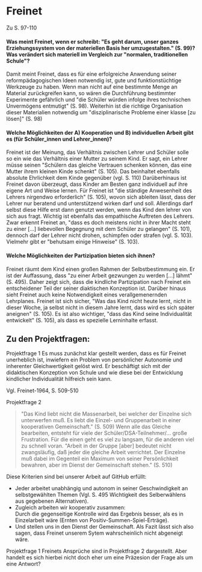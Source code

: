 # Freinet
Zu S. 97-110

#### Was meint Freinet, wenn er schreibt: "Es geht darum, unser ganzes Erziehungssystem von der materiellen Basis her umzugestalten." (S. 99)? Was verändert sich materiell im Vergleich zur "normalen, traditionellen Schule"?
Damit meint Freinet, dass es für eine erfolgreiche Anwendung seiner reformpädagogischen Ideen notwendig ist, gute und funktionstüchtige Werkzeuge zu haben.
Wenn man nicht auf eine bestimmte Menge an Material zurückgreifen kann, so wären die Durchführung bestimmter Experimente gefährlich und "die Schüler würden infolge ihres technischen Unvermögens entmutigt" (S. 98).
Weiterhin ist die richtige Organisation dieser Materialien notwendig um "disziplinarische Probleme einer klasse [zu lösen]" (S. 98)

#### Welche Möglichkeiten der A) Kooperation und B) individuellen Arbeit gibt es (für Schüler_innen und Lehrer_innen)?
Freinet ist der Meinung, das Verhältnis zwischen Lehrer und Schüler solle so ein wie das Verhältnis einer Mutter zu seinem Kind.
Er sagt, ein Lehrer müsse seinen "Schülern das gleiche Vertrauen schenken können, das eine Mutter ihrem kleinen Kinde schenkt" (S. 105).
Das beinhaltet ebenfalls absolute Ehrlichkeit dem Kinde gegenüber (vgl. S. 110)
Darüberhinaus ist Freinet davon überzeugt, dass Kinder am Besten ganz individuell auf ihre eigene Art und Weise lernen.
Für Freinet ist "die ständige Anwesenheit des Lehrers nirgendwo erforderlich" (S. 105), wovon sich ableiten lässt, dass der Lehrer nur beratend und unterstützend wirken darf und soll.
Allerdings darf selbst diese Hilfe erst dann genutzt werden, wenn das Kind den lehrer von sich aus fragt.
Wichtig ist ebenfalls das empathische Auftreten des Lehrers.
Zwar erkennt Freinet an, "dass es doch meistens nicht in ihrer Macht steht zu einer [...] liebevollen Begegnung mit dem Schüler zu gelangen" (S. 101), dennoch darf der Lehrer nicht drohen, schimpfen oder strafen (vgl. S. 103).
Vielmehr gibt er "behutsam einige Hinweise" (S. 103).

#### Welche Möglichkeiten der Partizipation bieten sich ihnen?
Freinet räumt dem Kind einen großen Rahmen der Selbstbestimmung ein.
Er ist der Auffassung, dass "zu einer Arbeit gezwungen zu werden [...] lähmt" (S. 495).
Daher zeigt sich, dass die kindliche Partizipation nach Freinet ein entscheidener Teil der seiner diaktischen Konzeption ist.
Darüber hinaus sieht Freinet auch keine Notwendigkeit eines verallgemenernden Lehrplanes.
Freinet ist sich sicher, "Was das Kind nicht heute lernt, nicht in dieser Woche, ja selbst nicht in diesem Jahre lernt, dass wird es sich später aneignen" (S. 105).
Es ist also wichtiger, "dass das Kind seine Individualität entwickelt" (S. 105), als dass es spezielle Lerninhalte erfasst.


## Zu den Projektfragen:
Projektfrage 1
Es muss zunächst klar gestellt werden, dass es für Freinet unerheblich ist, inwiefern ein Problem von persönlicher Autonomie und inherenter Gleichwertigkeit gelöst wird.
Er beschäftigt sich mit der didaktischen Konzeption von Schule und wie diese bei der Entwicklung kindlicher Individualität hilfreich sein kann.

Vgl. Freinet-1964, S. 509-510

Projektfrage 2
> "Das Kind liebt nicht die Massenarbeit, bei welcher der Einzelne sich unterwerfen muß. Es liebt die Einzel- und Gruppenarbeit in einer kooperativen Gemeinschaft." (S. 509)
Wenn alle das Gleiche bearbeiten, entsteht für viele der Schüler/DSA-Teilnehmer/... große Frustration.
Für die einen geht es viel zu langsam, für die anderen viel zu schnell voran.
>"Arbeit in der Gruppe [aber] bedeutet nicht zwangsläufig, daß jeder die gleiche Arbeit verrichtet. Der Einzelne muß dabei im Gegenteil ein Maximum von seiner Persönlichkeit bewahren, aber im Dienst der Gemeinschaft stehen." (S. 510)

Diese Kriterien sind bei unserer Arbeit auf GitHub erfüllt:
- Jeder arbeitet unabhängig und autonom in seiner Geschwindigkeit an selbstgewählten Themen (Vgl. S. 495 Wichtigkeit des Selberwählens aus gegebenen Alternativen).
- Zugleich arbeiten wir kooperativ zusammen:  
Durch die gegenseitige Kontrolle wird das Ergebnis besser, als es in Einzelarbeit wäre (Ernten von Positiv-Summen-Spiel-Erträge).
- Und stellen uns in den Dienst der Gemeinschaft.
Als Fazit lässt sich also sagen, dass Freinet unserem Sytem wahrscheinlich nicht abgeneigt wäre.

Projektfrage 1
Freinets Ansprüche sind in Projektfrage 2 dargestellt.
Aber handelt es sich hierbei nicht doch eher um eine Präzesion der Frage als um eine Antwort?
